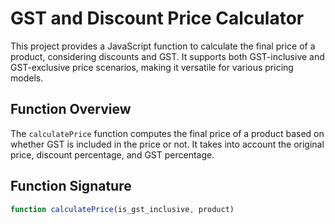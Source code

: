 # GST and Discount Price Calculator

This project provides a JavaScript function to calculate the final price of a product, considering discounts and GST. It supports both GST-inclusive and GST-exclusive price scenarios, making it versatile for various pricing models.

## Function Overview

The `calculatePrice` function computes the final price of a product based on whether GST is included in the price or not. It takes into account the original price, discount percentage, and GST percentage.

## Function Signature

```javascript
function calculatePrice(is_gst_inclusive, product)

